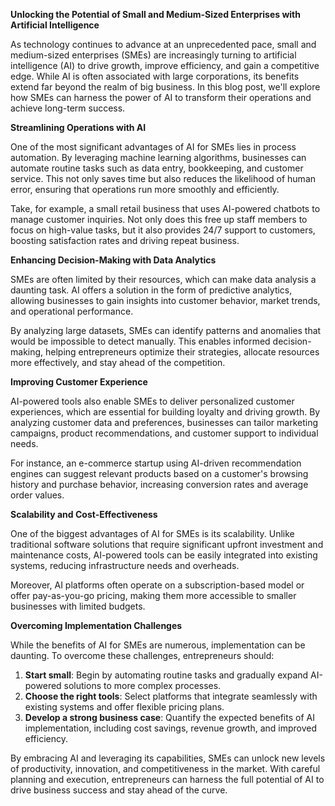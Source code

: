 **Unlocking the Potential of Small and Medium-Sized Enterprises with Artificial Intelligence**

As technology continues to advance at an unprecedented pace, small and medium-sized enterprises (SMEs) are increasingly turning to artificial intelligence (AI) to drive growth, improve efficiency, and gain a competitive edge. While AI is often associated with large corporations, its benefits extend far beyond the realm of big business. In this blog post, we'll explore how SMEs can harness the power of AI to transform their operations and achieve long-term success.

**Streamlining Operations with AI**

One of the most significant advantages of AI for SMEs lies in process automation. By leveraging machine learning algorithms, businesses can automate routine tasks such as data entry, bookkeeping, and customer service. This not only saves time but also reduces the likelihood of human error, ensuring that operations run more smoothly and efficiently.

Take, for example, a small retail business that uses AI-powered chatbots to manage customer inquiries. Not only does this free up staff members to focus on high-value tasks, but it also provides 24/7 support to customers, boosting satisfaction rates and driving repeat business.

**Enhancing Decision-Making with Data Analytics**

SMEs are often limited by their resources, which can make data analysis a daunting task. AI offers a solution in the form of predictive analytics, allowing businesses to gain insights into customer behavior, market trends, and operational performance.

By analyzing large datasets, SMEs can identify patterns and anomalies that would be impossible to detect manually. This enables informed decision-making, helping entrepreneurs optimize their strategies, allocate resources more effectively, and stay ahead of the competition.

**Improving Customer Experience**

AI-powered tools also enable SMEs to deliver personalized customer experiences, which are essential for building loyalty and driving growth. By analyzing customer data and preferences, businesses can tailor marketing campaigns, product recommendations, and customer support to individual needs.

For instance, an e-commerce startup using AI-driven recommendation engines can suggest relevant products based on a customer's browsing history and purchase behavior, increasing conversion rates and average order values.

**Scalability and Cost-Effectiveness**

One of the biggest advantages of AI for SMEs is its scalability. Unlike traditional software solutions that require significant upfront investment and maintenance costs, AI-powered tools can be easily integrated into existing systems, reducing infrastructure needs and overheads.

Moreover, AI platforms often operate on a subscription-based model or offer pay-as-you-go pricing, making them more accessible to smaller businesses with limited budgets.

**Overcoming Implementation Challenges**

While the benefits of AI for SMEs are numerous, implementation can be daunting. To overcome these challenges, entrepreneurs should:

1.  **Start small**: Begin by automating routine tasks and gradually expand AI-powered solutions to more complex processes.
2.  **Choose the right tools**: Select platforms that integrate seamlessly with existing systems and offer flexible pricing plans.
3.  **Develop a strong business case**: Quantify the expected benefits of AI implementation, including cost savings, revenue growth, and improved efficiency.

By embracing AI and leveraging its capabilities, SMEs can unlock new levels of productivity, innovation, and competitiveness in the market. With careful planning and execution, entrepreneurs can harness the full potential of AI to drive business success and stay ahead of the curve.